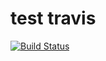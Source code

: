 # test travis
[![Build Status](https://travis-ci.org/nassimbenkirane/test-travis.svg?branch=master)](https://travis-ci.org/nassimbenkirane/test-travis)
